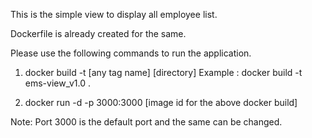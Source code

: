 This is the simple view to display all employee list.

Dockerfile is already created for the same.

Please use the following commands to run the application.

1. docker build -t [any tag name] [directory]
Example : docker build -t ems-view_v1.0 .

2. docker run -d -p 3000:3000 [image id for the above docker build]


Note:
Port 3000 is the default port and the same can be changed.
